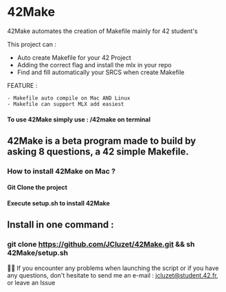 # 42Make
42Make automates the creation of Makefile mainly for 42 student's

This project can :

  - Auto create Makefile for your 42 Project
  - Adding the correct flag and install the mlx in your repo
  - Find and fill automatically your SRCS when create Makefile

FEATURE :

    - Makefile auto compile on Mac AND Linux
    - Makefile can support MLX add easiest


#### To use 42Make simply use : /42make on terminal

## 42Make is a beta program made to build by asking 8 questions, a 42 simple Makefile.

### How to install 42Make on Mac ?
#### Git Clone the project
#### Execute setup.sh to install 42Make

## Install in one command : 

### git clone https://github.com/JCluzet/42Make.git && sh 42Make/setup.sh

👋🏼 If you encounter any problems when launching the script or if you have any questions, don't hesitate to send me an e-mail : jcluzet@student.42.fr, or leave an Issue
